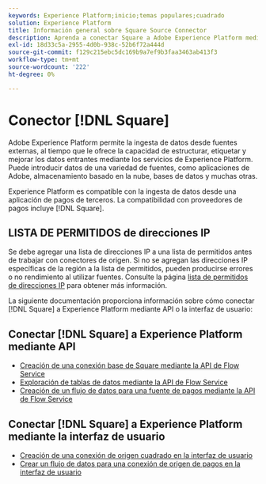 ```yaml
---
keywords: Experience Platform;inicio;temas populares;cuadrado
solution: Experience Platform
title: Información general sobre Square Source Connector
description: Aprenda a conectar Square a Adobe Experience Platform mediante API o la interfaz de usuario de.
exl-id: 18d33c5a-2955-4d0b-938c-52b6f72a444d
source-git-commit: f129c215ebc5dc169b9a7ef9b3faa3463ab413f3
workflow-type: tm+mt
source-wordcount: '222'
ht-degree: 0%

---
```


# Conector [!DNL Square]

Adobe Experience Platform permite la ingesta de datos desde fuentes externas, al tiempo que le ofrece la capacidad de estructurar, etiquetar y mejorar los datos entrantes mediante los servicios de Experience Platform. Puede introducir datos de una variedad de fuentes, como aplicaciones de Adobe, almacenamiento basado en la nube, bases de datos y muchas otras.

Experience Platform es compatible con la ingesta de datos desde una aplicación de pagos de terceros. La compatibilidad con proveedores de pagos incluye [!DNL Square].

## LISTA DE PERMITIDOS de direcciones IP

Se debe agregar una lista de direcciones IP a una lista de permitidos antes de trabajar con conectores de origen. Si no se agregan las direcciones IP específicas de la región a la lista de permitidos, pueden producirse errores o no rendimiento al utilizar fuentes. Consulte la página [lista de permitidos de direcciones IP](../../ip-address-allow-list.md) para obtener más información.

La siguiente documentación proporciona información sobre cómo conectar [!DNL Square] a Experience Platform mediante API o la interfaz de usuario:

## Conectar [!DNL Square] a Experience Platform mediante API

* [Creación de una conexión base de Square mediante la API de Flow Service](../../tutorials/api/create/payments/square.md)
* [Exploración de tablas de datos mediante la API de Flow Service](../../tutorials/api/explore/tabular.md)
* [Creación de un flujo de datos para una fuente de pagos mediante la API de Flow Service](../../tutorials/api/collect/payments.md)

## Conectar [!DNL Square] a Experience Platform mediante la interfaz de usuario

* [Creación de una conexión de origen cuadrado en la interfaz de usuario](../../tutorials/ui/create/payments/square.md)
* [Crear un flujo de datos para una conexión de origen de pagos en la interfaz de usuario](../../tutorials/ui/dataflow/payments.md)
